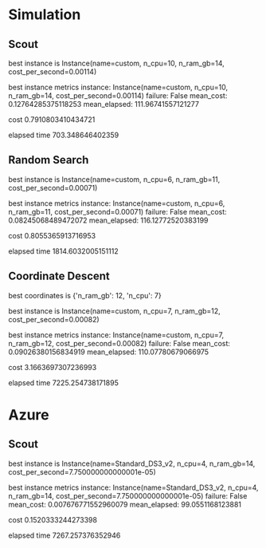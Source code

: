 # Simulation

## Scout
best instance is Instance(name=custom, n_cpu=10, n_ram_gb=14, cost_per_second=0.00114)

best instance metrics instance: Instance(name=custom, n_cpu=10, n_ram_gb=14, cost_per_second=0.00114) failure: False mean_cost: 0.12764285375118253 mean_elapsed: 111.96741557121277

cost 0.7910803410434721

elapsed time 703.348646402359

## Random Search
best instance is Instance(name=custom, n_cpu=6, n_ram_gb=11, cost_per_second=0.00071)

best instance metrics instance: Instance(name=custom, n_cpu=6, n_ram_gb=11, cost_per_second=0.00071) failure: False mean_cost: 0.08245068489472072 mean_elapsed: 116.12772520383199

cost 0.8055365913716953

elapsed time 1814.6032005151112

## Coordinate Descent

best coordinates is {'n_ram_gb': 12, 'n_cpu': 7}

best instance is Instance(name=custom, n_cpu=7, n_ram_gb=12, cost_per_second=0.00082)

best instance metrics instance: Instance(name=custom, n_cpu=7, n_ram_gb=12, cost_per_second=0.00082) failure: False mean_cost: 0.09026380156834919 mean_elapsed: 110.07780679066975

cost 3.1663697307236993

elapsed time 7225.254738171895

# Azure

## Scout

best instance is Instance(name=Standard_DS3_v2, n_cpu=4, n_ram_gb=14, cost_per_second=7.750000000000001e-05)

best instance metrics instance: Instance(name=Standard_DS3_v2, n_cpu=4, n_ram_gb=14, cost_per_second=7.750000000000001e-05) failure: False mean_cost: 0.007676771552960079 mean_elapsed: 99.0551168123881

cost 0.1520333244273398

elapsed time 7267.257376352946
